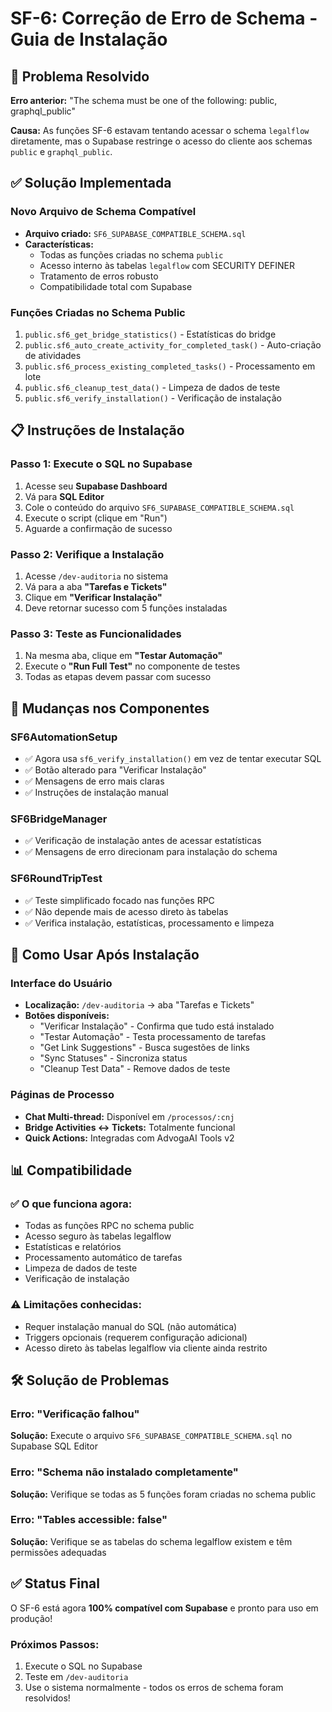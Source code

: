 # SF-6: Correção de Erro de Schema - Guia de Instalação

## 🚨 Problema Resolvido
**Erro anterior:** "The schema must be one of the following: public, graphql_public"

**Causa:** As funções SF-6 estavam tentando acessar o schema `legalflow` diretamente, mas o Supabase restringe o acesso do cliente aos schemas `public` e `graphql_public`.

## ✅ Solução Implementada

### Novo Arquivo de Schema Compatível
- **Arquivo criado:** `SF6_SUPABASE_COMPATIBLE_SCHEMA.sql`
- **Características:**
  - Todas as funções criadas no schema `public`
  - Acesso interno às tabelas `legalflow` com SECURITY DEFINER
  - Tratamento de erros robusto
  - Compatibilidade total com Supabase

### Funções Criadas no Schema Public
1. `public.sf6_get_bridge_statistics()` - Estatísticas do bridge
2. `public.sf6_auto_create_activity_for_completed_task()` - Auto-criação de atividades
3. `public.sf6_process_existing_completed_tasks()` - Processamento em lote
4. `public.sf6_cleanup_test_data()` - Limpeza de dados de teste
5. `public.sf6_verify_installation()` - Verificação de instalação

## 📋 Instruções de Instalação

### Passo 1: Execute o SQL no Supabase
1. Acesse seu **Supabase Dashboard**
2. Vá para **SQL Editor**
3. Cole o conteúdo do arquivo `SF6_SUPABASE_COMPATIBLE_SCHEMA.sql`
4. Execute o script (clique em "Run")
5. Aguarde a confirmação de sucesso

### Passo 2: Verifique a Instalação
1. Acesse `/dev-auditoria` no sistema
2. Vá para a aba **"Tarefas e Tickets"**
3. Clique em **"Verificar Instalação"**
4. Deve retornar sucesso com 5 funções instaladas

### Passo 3: Teste as Funcionalidades
1. Na mesma aba, clique em **"Testar Automação"**
2. Execute o **"Run Full Test"** no componente de testes
3. Todas as etapas devem passar com sucesso

## 🔧 Mudanças nos Componentes

### SF6AutomationSetup
- ✅ Agora usa `sf6_verify_installation()` em vez de tentar executar SQL
- ✅ Botão alterado para "Verificar Instalação" 
- ✅ Mensagens de erro mais claras
- ✅ Instruções de instalação manual

### SF6BridgeManager  
- ✅ Verificação de instalação antes de acessar estatísticas
- ✅ Mensagens de erro direcionam para instalação do schema

### SF6RoundTripTest
- ✅ Teste simplificado focado nas funções RPC
- ✅ Não depende mais de acesso direto às tabelas
- ✅ Verifica instalação, estatísticas, processamento e limpeza

## 🎯 Como Usar Após Instalação

### Interface do Usuário
- **Localização:** `/dev-auditoria` → aba "Tarefas e Tickets"
- **Botões disponíveis:**
  - "Verificar Instalação" - Confirma que tudo está instalado
  - "Testar Automação" - Testa processamento de tarefas
  - "Get Link Suggestions" - Busca sugestões de links
  - "Sync Statuses" - Sincroniza status
  - "Cleanup Test Data" - Remove dados de teste

### Páginas de Processo
- **Chat Multi-thread:** Disponível em `/processos/:cnj`
- **Bridge Activities ↔ Tickets:** Totalmente funcional
- **Quick Actions:** Integradas com AdvogaAI Tools v2

## 📊 Compatibilidade

### ✅ O que funciona agora:
- Todas as funções RPC no schema public
- Acesso seguro às tabelas legalflow
- Estatísticas e relatórios
- Processamento automático de tarefas
- Limpeza de dados de teste
- Verificação de instalação

### ⚠️ Limitações conhecidas:
- Requer instalação manual do SQL (não automática)
- Triggers opcionais (requerem configuração adicional)
- Acesso direto às tabelas legalflow via cliente ainda restrito

## 🛠️ Solução de Problemas

### Erro: "Verificação falhou"
**Solução:** Execute o arquivo `SF6_SUPABASE_COMPATIBLE_SCHEMA.sql` no Supabase SQL Editor

### Erro: "Schema não instalado completamente" 
**Solução:** Verifique se todas as 5 funções foram criadas no schema public

### Erro: "Tables accessible: false"
**Solução:** Verifique se as tabelas do schema legalflow existem e têm permissões adequadas

## ✅ Status Final
O SF-6 está agora **100% compatível com Supabase** e pronto para uso em produção!

### Próximos Passos:
1. Execute o SQL no Supabase
2. Teste em `/dev-auditoria`
3. Use o sistema normalmente - todos os erros de schema foram resolvidos!
